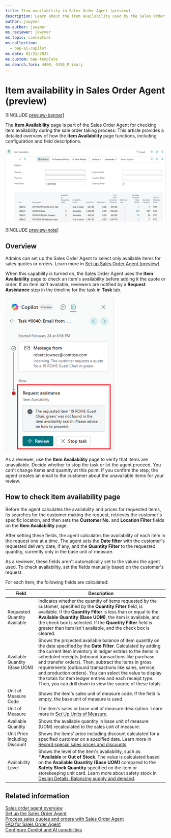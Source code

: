 ```yaml
---
title: Item availability in Sales Order Agent (preview)
description: Learn about the item availability used by the Sales Order agent and how you cant test results on your own.
author: jswymer
ms.author: jswymer
ms.reviewer: jswymer
ms.topic: conceptual
ms.collection:
  - bap-ai-copilot
ms.date: 02/21/2025
ms.custom: bap-template
ms.search.form: 4400, 4410_Primary
---
```

# Item availability in Sales Order Agent (preview)

[!INCLUDE [preview-banner](~/../shared-content/shared/preview-includes/preview-banner.md)]

The **Item Availability** page is part of the Sales Order Agent for checking item availability during the sale order taking process. This article provides a detailed overview of how the **Item Availability** page functions, including configuration and field descriptions.

![Screenshot of item availability page](media/soa-item-availability-page-clip.svg)

[!INCLUDE [preview-note](~/../shared-content/shared/preview-includes/preview-note-d365.md)]
<!--[!INCLUDE [limited-public-preview](includes/limited-public-preview.md)]-->

## Overview

Admins can set up the Sales Order Agent to select only available items for sales quotes or orders. Learn more in [Set up Sales Order Agent (preview)](sales-order-agent-setup.md).

When this capability is turned on, the Sales Order Agent uses the **Item Availability** page to check an item's availability before adding it the quote or order. If an item isn't available, reviewers are notified by a **Request Assistance** step in the timeline for the task in **Task** tab.

![Screenshot of the Sales Order Agent task tab that shows a request for assistance step about item availability](media/soa-item-availability.png)

As a reviewer, use the **Item Availability** page to verify that items are unavailable. Decide whether to stop the task or let the agent proceed. You can't change items and quantity at this point. If you confirm the step, the agent creates an email to the customer about the unavailable items for your review.

<!--
Here's the general flow:

1. Select **Review** or the **Item Availability** link to open the **Item Availability** page.
1. Verify that the items in question are unavailable. Refer to the next section for details about how the page works.
1. When you're finished reviewing availability, return to the confirmation step in the **Tasks** tab and select **Confirm**.

The agent creates an email about the unavailable items for your review.
-->

## How to check item availability page

Before the agent calculates the availability and prices for requested items, its searches for the customer making the request, retrieves the customer's specific location, and then sets the **Customer No.** and **Location Filter** fields on the **Item Availability** page.

After setting these fields, the agent calculates the availability of each item in the request one at a time. The agent sets the **Date filter** with the customer's requested delivery date, if any, and the **Quantity Filter** to the requested quantity, currently only in the base unit of measure.

As a reviewer, these fields aren't automatically set to the values the agent used. To check availability, set the fields manually based on the customer's request.

For each item, the following fields are calculated:

|Field|Description|
|-|-|
|Requested Quantity Available|Indicates whether the quantity of items requested by the customer, specified by the **Quantity Filter** field, is available. If the **Quantity Filter** is less than or equal to the **Available Quantity (Base UOM)**, the item is available, and the check box is selected. If the **Quantity Filter** field is greater than item isn't available, and the check box is cleared. |
|Available Quantity (Base UOM)|Shows the projected available balance of item quantity on the date specified by the **Date Filter**. Calculated by adding the current item inventory in ledger entries to the items in scheduled receipts (inbound transactions like purchase and transfer orders). Then, subtract the items in gross requirements (outbound transactions like sales, service, and production orders). You can select the value to display the totals for item ledger entries and each receipt type. Then, you can drill down to view the source of these totals.|
|Unit of Measure Code|Shows the item's sales unit of measure code. If the field is empty, the base unit of measure is used.|
|Unit of Measure|The item's sales or base unit of measure description. Learn more in [Set Up Units of Measure](inventory-how-setup-units-of-measure.md).|
|Available Quantity|Shows the available quantity in base unit of measure (UOM) recalculated to the sales unit of measure.|
|Unit Price Including Discount|Shows the items' price including discount calculated for a specified customer on a specified date. Learn more in [Record special sales prices and discounts](sales-how-record-sales-price-discount-payment-agreements.md).|
|Availability Level|Shows the level of the item's availability, such as ***Available** or **Out of Stock**. The value is calculated based on the **Available Quantity (Base UOM)** compared to the **Safety Stock  Quantity** specified on the item or storekeeping unit card. Learn more about safety stock in [Design Details: Balancing supply and demand](design-details-balancing-demand-and-supply.md).|

## Related information

[Sales order agent overview](sales-order-agent.md)  
[Set up the Sales Order Agent](sales-order-agent-setup.md)  
[Process sales quotes and orders with Sales Order Agent](sales-order-agent-process.md)  
[FAQ for Sales Order Agent](faqs-sales-order-taker-agent.md)  
[Configure Copilot and AI capabilities](enable-ai.md)  
